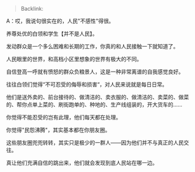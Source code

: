 > Backlink: 

A：哎，我说句很实在的，人民"不感性"得很。

养尊处优的白领和学生【并不是人民】。

发动群众是一个多么困难和长期的工作，你真的和人民接触一下就知道了。

人民眼里的世界，和高档小区里想象的世界有极大的不同。

自信登高一呼就有愤怒的群众负粮景人，这是一种非常离谱的自我感觉良好。

往往白领们觉得“不可忍受的侮辱和损害“，对人民来说就是每日日常。

他们是送外卖的、前台接待的、做清洁的、卖衣服的、做清洁的、卖菜的、做菜的、帮你点单上菜的、刷街跑单的、种地的、生产线组装的，开大货车的......

你觉得不能忍受的岂有此理，他们每天都在处理。

你觉得"民怨沸腾"，其实基本都在你朋友圈。

这些朋友圈兜兜转转，其实只是极少的一群人——因为他们并不与真正的人民交往。

真让他们充满自信的跳出来，他们就会发现到底人民站在哪一边。
